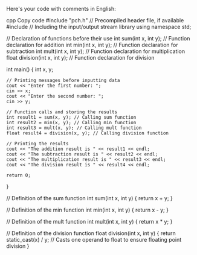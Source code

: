 
Here's your code with comments in English:

cpp
Copy code
#include "pch.h" // Precompiled header file, if available
#include <iostream> // Including the input/output stream library
using namespace std;

// Declaration of functions before their use
int sum(int x, int y); // Function declaration for addition
int min(int x, int y); // Function declaration for subtraction
int mult(int x, int y); // Function declaration for multiplication
float division(int x, int y); // Function declaration for division

int main()
{
    int x, y;

    // Printing messages before inputting data
    cout << "Enter the first number: ";
    cin >> x;
    cout << "Enter the second number: ";
    cin >> y;

    // Function calls and storing the results
    int result1 = sum(x, y); // Calling sum function
    int result2 = min(x, y); // Calling min function
    int result3 = mult(x, y); // Calling mult function
    float result4 = division(x, y); // Calling division function

    // Printing the results
    cout << "The addition result is " << result1 << endl;
    cout << "The subtraction result is " << result2 << endl;
    cout << "The multiplication result is " << result3 << endl;
    cout << "The division result is " << result4 << endl;

    return 0;
}

// Definition of the sum function
int sum(int x, int y)
{
    return x + y;
}

// Definition of the min function
int min(int x, int y)
{
    return x - y;
}

// Definition of the mult function
int mult(int x, int y)
{
    return x * y;
}

// Definition of the division function
float division(int x, int y)
{
    return static_cast<float>(x) / y; // Casts one operand to float to ensure floating point division
}
